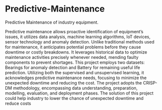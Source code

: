 # Predictive-Maintenance
Predictive Maintenance of industry equipment.

Predictive maintenance allows proactive identification of equipment’s issues, it utilizes data analysis, 
machine learning algorithms, IoT devices, sensor technology and anomaly detection. Unlike 
traditional methods used for maintenance, it anticipates potential problems before they cause 
downtime or costly breakdowns. It leverages historical data to optimize maintenance activities 
precisely whenever needed, mending faulty components to prevent shortages. This project 
employs two datasets: Bearings for anomaly detection and Battery for remaining useful life 
prediction. Utilizing both the supervised and unsupervised learning, it acknowledges predictive 
maintenance needs, focusing to minimize the unexpected downtime and reducing the cost. The 
project adopts the CRISP-DM methodology, encompassing data understanding, preparation, 
modelling, evaluation, and deployment phases. The solution of this project could help industry 
to lower the chance of unexpected downtime and reduce costs
